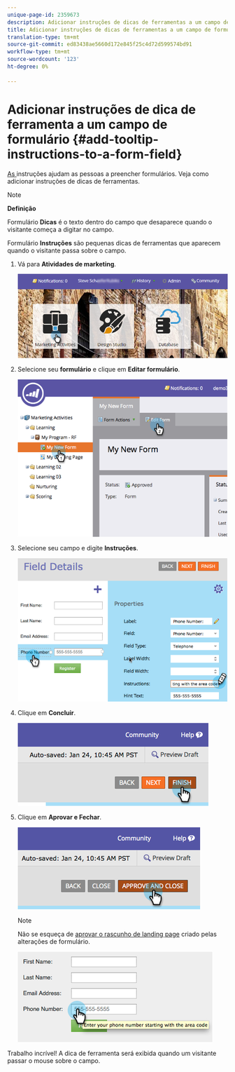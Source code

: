 ```yaml
---
unique-page-id: 2359673
description: Adicionar instruções de dicas de ferramentas a um campo de formulário - Documentos de marketing - Documentação do produto
title: Adicionar instruções de dicas de ferramentas a um campo de formulário
translation-type: tm+mt
source-git-commit: ed83438ae5660d172e845f25c4d72d599574bd91
workflow-type: tm+mt
source-wordcount: '123'
ht-degree: 0%

---
```



# Adicionar instruções de dica de ferramenta a um campo de formulário {#add-tooltip-instructions-to-a-form-field}

[As ](/help/marketo/product-docs/demand-generation/forms/form-fields/add-hint-text-to-a-form-field.md) instruções ajudam as pessoas a preencher formulários. Veja como adicionar instruções de dicas de ferramentas.

>[!NOTE]
>
>**Definição**
>
>Formulário **Dicas** é o texto dentro do campo que desaparece quando o visitante começa a digitar no campo.
>
>Formulário **Instruções** são pequenas dicas de ferramentas que aparecem quando o visitante passa sobre o campo.

1. Vá para **Atividades de marketing**.

   ![](assets/login-marketing-activities-6.png)

1. Selecione seu **formulário** e clique em **Editar formulário**.

   ![](assets/image2014-9-15-14-3a15-3a42.png)

1. Selecione seu campo e digite **Instruções**.

   ![](assets/image2014-9-15-14-3a15-3a49.png)

1. Clique em **Concluir**.

   ![](assets/image2014-9-15-14-3a15-3a57.png)

1. Clique em **Aprovar e Fechar**.

   ![](assets/image2014-9-15-14-3a16-3a3.png)

   >[!NOTE]
   >
   >Não se esqueça de [aprovar o rascunho de landing page](/help/marketo/product-docs/demand-generation/landing-pages/understanding-landing-pages/approve-unapprove-or-delete-a-landing-page.md) criado pelas alterações de formulário.

   ![](assets/image2014-9-15-14-3a16-3a56.png)

Trabalho incrível! A dica de ferramenta será exibida quando um visitante passar o mouse sobre o campo.

